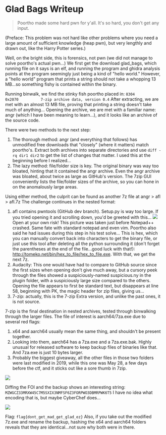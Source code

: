 ﻿# Glad Bags Writeup

>Poortho made some hard pwn for y'all. It's so hard, you don't get any input.

(Preface: This problem was not hard like other problems where you need a large amount of sufficient knowledge (heap pwn), but very lengthly and drawn out, like the Harry Potter series.)

Well, on the bright side, this is forensics, not pwn (we did not manage to solve poortho's actual pwn...)
We first get the download glad_bags, which running file on it says is an elf,  and running the program and ghidra analysis points at the program seemingly just being a kind of "hello world."
However, a "hello world" program that prints a string should not take a whopping 13 MB...so something fishy is contained within the binary.

Running binwalk, we find the stinky fish poortho placed in:
```8304          0x2070          7-zip archive data, version 0.4```
After extracting, we are met with an almost 13 MB file, proving that printing a string doesn't take much of anything...
Opening the archive, we are met with a familiar name: angr (which I have been meaning to learn...), and it looks like an archive of the source code.

There were two methods to the next step:
1. The thorough method: angr (and everything that follows) has unmodified free downloads that "closely" (where it matters) match poortho's. Extract both archives into separate directories and use `diff -rq dir1 dir2` to get the list of changes that matter. I used this at the beginning before I realized...
2. The lazy method: file/folder size is key. The original binary was way too bloated, hinting that it contained the angr archive. Even the angr archive was bloated, about twice as large as GitHub's version. The 7zip GUI conveniently lists the file/folder sizes of the archive, so you can hone in on the anomalously large areas.

Using either method, the culprit can be found as another 7z file at angr > afl > afl.7z
The challenge continues in the nested format:

1. afl contains pwntools (GitHub dev branch). Setup.py is way too large. If you tried opening it and scrolling down, you'd be greeted with this...
![](https://cdn.discordapp.com/attachments/717493157440258048/717839149868122142/unknown.png)
Open at your own risk! This picture was taken just before Notepad++ crashed. Same fate with standard notepad and even vim. Poortho also said he had issues during this step in his test solve... This is hex, which you can manually convert back into characters to get the binary file, or just use this tool after deleting all the python surrounding it (don't forget the parentheses at the end of the file...good luck with that!): <http://tomeko.net/bin/hex_to_file/hex_to_file.exe>. With that, we get the next 7z.
2. Audacity: This one would have had to compare to GitHub source since the first sizes when opening don't give much away, but a cursory peek through the files showed a suspiciously-named suspicious.ny in the plugin folder, with a suspiciously large size compared to the others. Opening the file appears to first be standard text, but disappears at line 58, beginning with PK, the magic header for zip files, giving us...
3. 7-zip: actually, this is the 7-zip Extra version, and unlike the past ones, it is not source.

7-zip is the final destination in nested archives, tested through binwalking through the larger files. The file of interest is aarch64/7za.exe due to several red flags:
1. x64 and aarch64 usually mean the same thing, and shouldn't be present together.
2. Looking into them, aarch64 has a 7za.exe and a 7za.exe.bak. Highly unusual for released software to keep backup files of binaries like that. And 7za.exe is just 10 bytes larger.
3. Probably the biggest giveaway, all the other files in those two folders were last modified in 2019, while this one was May 28, a few days before the ctf, and it sticks out like a sore thumb in 7zip.

![](https://cdn.discordapp.com/attachments/717493157440258048/718657504845889576/unknown.png)

Diffing the FOI and the backup shows an interesting string: `MZWGCZ33MRXW45C7M5SXIX3NMFSF6Z3FORPWO3DBMRPWK6T5` I have no idea what encoding that is, but maybe CyberChef does...

![](https://cdn.discordapp.com/attachments/717493157440258048/718665238634823720/unknown.png)

Flag: `flag{dont_get_mad_get_glad_ez}`
Also, if you take out the modified 7z.exe and rename the backup, hashing the x64 and aarch64 folders reveals that they are identical...not sure why both were in there.
